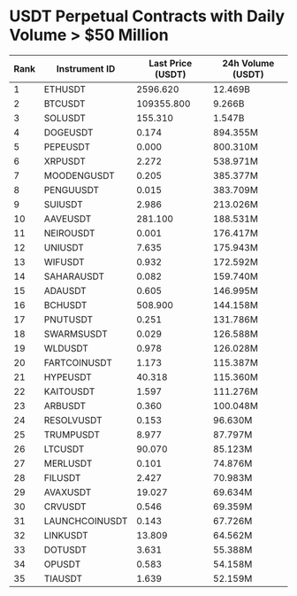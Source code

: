 # USDT Perpetual Contracts with Daily Volume > $50 Million

| Rank | Instrument ID | Last Price (USDT) | 24h Volume (USDT) |
|------|---------------|-------------------|-------------------|
| 1 | ETHUSDT | 2596.620 | 12.469B |
| 2 | BTCUSDT | 109355.800 | 9.266B |
| 3 | SOLUSDT | 155.310 | 1.547B |
| 4 | DOGEUSDT | 0.174 | 894.355M |
| 5 | PEPEUSDT | 0.000 | 800.310M |
| 6 | XRPUSDT | 2.272 | 538.971M |
| 7 | MOODENGUSDT | 0.205 | 385.377M |
| 8 | PENGUUSDT | 0.015 | 383.709M |
| 9 | SUIUSDT | 2.986 | 213.026M |
| 10 | AAVEUSDT | 281.100 | 188.531M |
| 11 | NEIROUSDT | 0.001 | 176.417M |
| 12 | UNIUSDT | 7.635 | 175.943M |
| 13 | WIFUSDT | 0.932 | 172.592M |
| 14 | SAHARAUSDT | 0.082 | 159.740M |
| 15 | ADAUSDT | 0.605 | 146.995M |
| 16 | BCHUSDT | 508.900 | 144.158M |
| 17 | PNUTUSDT | 0.251 | 131.786M |
| 18 | SWARMSUSDT | 0.029 | 126.588M |
| 19 | WLDUSDT | 0.978 | 126.028M |
| 20 | FARTCOINUSDT | 1.173 | 115.387M |
| 21 | HYPEUSDT | 40.318 | 115.360M |
| 22 | KAITOUSDT | 1.597 | 111.276M |
| 23 | ARBUSDT | 0.360 | 100.048M |
| 24 | RESOLVUSDT | 0.153 | 96.630M |
| 25 | TRUMPUSDT | 8.977 | 87.797M |
| 26 | LTCUSDT | 90.070 | 85.123M |
| 27 | MERLUSDT | 0.101 | 74.876M |
| 28 | FILUSDT | 2.427 | 70.983M |
| 29 | AVAXUSDT | 19.027 | 69.634M |
| 30 | CRVUSDT | 0.546 | 69.359M |
| 31 | LAUNCHCOINUSDT | 0.143 | 67.726M |
| 32 | LINKUSDT | 13.809 | 64.562M |
| 33 | DOTUSDT | 3.631 | 55.388M |
| 34 | OPUSDT | 0.583 | 54.158M |
| 35 | TIAUSDT | 1.639 | 52.159M |
